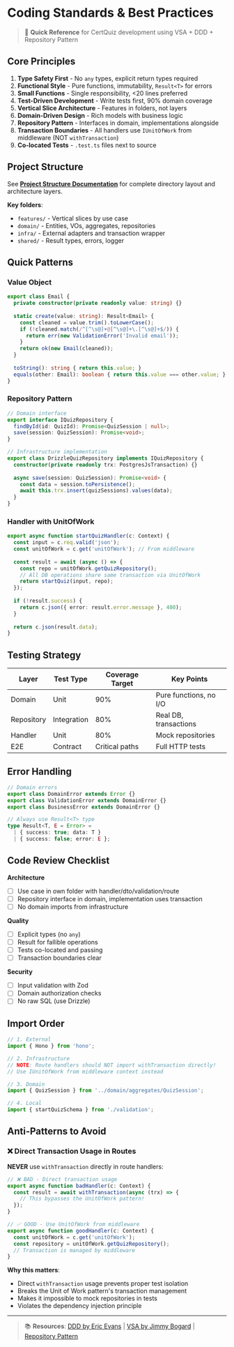# Coding Standards & Best Practices

> 📌 **Quick Reference** for CertQuiz development using VSA + DDD + Repository Pattern

## Core Principles

1. **Type Safety First** - No `any` types, explicit return types required
2. **Functional Style** - Pure functions, immutability, `Result<T>` for errors
3. **Small Functions** - Single responsibility, <20 lines preferred
4. **Test-Driven Development** - Write tests first, 90% domain coverage
5. **Vertical Slice Architecture** - Features in folders, not layers
6. **Domain-Driven Design** - Rich models with business logic
7. **Repository Pattern** - Interfaces in domain, implementations alongside
8. **Transaction Boundaries** - All handlers use `IUnitOfWork` from middleware (NOT `withTransaction`)
9. **Co-located Tests** - `.test.ts` files next to source

## Project Structure

See **[Project Structure Documentation](./project-structure.md)** for complete directory layout and architecture layers.

**Key folders**:
- `features/` - Vertical slices by use case
- `domain/` - Entities, VOs, aggregates, repositories
- `infra/` - External adapters and transaction wrapper
- `shared/` - Result types, errors, logger

## Quick Patterns

### Value Object
```typescript
export class Email {
  private constructor(private readonly value: string) {}
  
  static create(value: string): Result<Email> {
    const cleaned = value.trim().toLowerCase();
    if (!cleaned.match(/^[^\s@]+@[^\s@]+\.[^\s@]+$/)) {
      return err(new ValidationError('Invalid email'));
    }
    return ok(new Email(cleaned));
  }
  
  toString(): string { return this.value; }
  equals(other: Email): boolean { return this.value === other.value; }
}
```

### Repository Pattern
```typescript
// Domain interface
export interface IQuizRepository {
  findById(id: QuizId): Promise<QuizSession | null>;
  save(session: QuizSession): Promise<void>;
}

// Infrastructure implementation
export class DrizzleQuizRepository implements IQuizRepository {
  constructor(private readonly trx: PostgresJsTransaction) {}
  
  async save(session: QuizSession): Promise<void> {
    const data = session.toPersistence();
    await this.trx.insert(quizSessions).values(data);
  }
}
```

### Handler with UnitOfWork
```typescript
export async function startQuizHandler(c: Context) {
  const input = c.req.valid('json');
  const unitOfWork = c.get('unitOfWork'); // From middleware
  
  const result = await (async () => {
    const repo = unitOfWork.getQuizRepository();
    // All DB operations share same transaction via UnitOfWork
    return startQuiz(input, repo);
  });
  
  if (!result.success) {
    return c.json({ error: result.error.message }, 400);
  }
  
  return c.json(result.data);
}
```

## Testing Strategy

| Layer | Test Type | Coverage Target | Key Points |
|-------|-----------|----------------|------------|
| Domain | Unit | 90% | Pure functions, no I/O |
| Repository | Integration | 80% | Real DB, transactions |
| Handler | Unit | 80% | Mock repositories |
| E2E | Contract | Critical paths | Full HTTP tests |

## Error Handling

```typescript
// Domain errors
export class DomainError extends Error {}
export class ValidationError extends DomainError {}
export class BusinessError extends DomainError {}

// Always use Result<T> type
type Result<T, E = Error> = 
  | { success: true; data: T }
  | { success: false; error: E };
```

## Code Review Checklist

**Architecture**
- [ ] Use case in own folder with handler/dto/validation/route
- [ ] Repository interface in domain, implementation uses transaction
- [ ] No domain imports from infrastructure

**Quality**
- [ ] Explicit types (no `any`)
- [ ] Result<T> for fallible operations
- [ ] Tests co-located and passing
- [ ] Transaction boundaries clear

**Security**
- [ ] Input validation with Zod
- [ ] Domain authorization checks
- [ ] No raw SQL (use Drizzle)

## Import Order

```typescript
// 1. External
import { Hono } from 'hono';

// 2. Infrastructure
// NOTE: Route handlers should NOT import withTransaction directly!
// Use IUnitOfWork from middleware context instead

// 3. Domain
import { QuizSession } from '../domain/aggregates/QuizSession';

// 4. Local
import { startQuizSchema } from './validation';
```

## Anti-Patterns to Avoid

### ❌ Direct Transaction Usage in Routes
**NEVER** use `withTransaction` directly in route handlers:

```typescript
// ❌ BAD - Direct transaction usage
export async function badHandler(c: Context) {
  const result = await withTransaction(async (trx) => {
    // This bypasses the UnitOfWork pattern!
  });
}

// ✅ GOOD - Use UnitOfWork from middleware
export async function goodHandler(c: Context) {
  const unitOfWork = c.get('unitOfWork');
  const repository = unitOfWork.getQuizRepository();
  // Transaction is managed by middleware
}
```

**Why this matters**:
- Direct `withTransaction` usage prevents proper test isolation
- Breaks the Unit of Work pattern's transaction management
- Makes it impossible to mock repositories in tests
- Violates the dependency injection principle

---

> 📚 **Resources**: [DDD by Eric Evans](https://www.domainlanguage.com/ddd/) | [VSA by Jimmy Bogard](https://jimmybogard.com/vertical-slice-architecture/) | [Repository Pattern](https://martinfowler.com/eaaCatalog/repository.html)